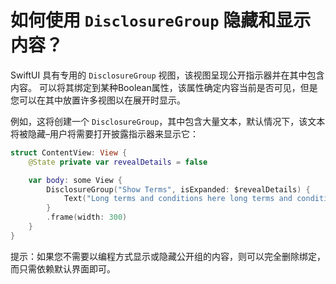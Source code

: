 如何使用 `DisclosureGroup` 隐藏和显示内容？
===

SwiftUI 具有专用的 `DisclosureGroup` 视图，该视图呈现公开指示器并在其中包含内容。 可以将其绑定到某种Boolean属性，该属性确定内容当前是否可见，但是您可以在其中放置许多视图以在展开时显示。

例如，这将创建一个 `DisclosureGroup`，其中包含大量文本，默认情况下，该文本将被隐藏–用户将需要打开披露指示器来显示它：

```swift
struct ContentView: View {
    @State private var revealDetails = false

    var body: some View {
        DisclosureGroup("Show Terms", isExpanded: $revealDetails) {
            Text("Long terms and conditions here long terms and conditions here long terms and conditions here long terms and conditions here long terms and conditions here long terms and conditions here.")
        }
        .frame(width: 300)
    }
}
```

提示：如果您不需要以编程方式显示或隐藏公开组的内容，则可以完全删除绑定，而只需依赖默认界面即可。